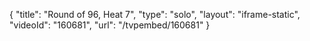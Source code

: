 {
    "title": "Round of 96, Heat 7",
    "type": "solo",
    "layout": "iframe-static",
    "videoId": "160681",
    "url": "\/tvpembed\/160681"
}